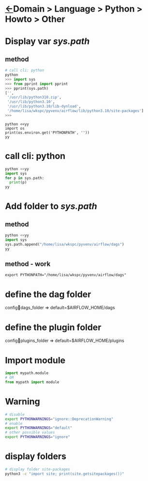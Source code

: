 <head><link rel="stylesheet" href="../../../../md.css"/><script src="../../../../md.js"></script></head>


[//]: #(Reference)
[Repo_Readme]:    ../list/object_list.md


# [&larr;][Repo_Readme]Domain > Language > Python > Howto > Other

# Display var *sys.path*
## method
```python
# call cli: python
python
>>> import sys
>>> from pprint import pprint
>>> pprint(sys.path)
['',
 '/usr/lib/python310.zip',
 '/usr/lib/python3.10',
 '/usr/lib/python3.10/lib-dynload',
 '/home/lisa/wkspc/pyvenv/airflow/lib/python3.10/site-packages']
>>>
```
```
python <<yy
import os
print(os.environ.get('PYTHONPATH', ''))
yy
```
# call cli: python
```python
python <<yy
import sys
for p in sys.path:
  print(p)
yy
```

# Add folder to *sys.path*
## method
```python
python <<yy
import sys
sys.path.append("/home/lisa/wkspc/pyvenv/airflow/dags")
yy
```
## method - work
```
export PYTHONPATH="/home/lisa/wkspc/pyvenv/airflow/dags"
```


# define the dag folder
config:key:dags_folder => default=$AIRFLOW_HOME/dags
# define the plugin folder
config:key:plugins_folder => default=$AIRFLOW_HOME/plugins


# Import module
```python
import mypath.module
# OR
from mypath import module

```


# Warning
``` bash
# disable
export PYTHONWARNINGS="ignore::DeprecationWarning"
# enable
export PYTHONWARNINGS="default"
# other possible values
export PYTHONWARNINGS="ignore"
 ```

# display folders
```bash
# display folder site-packages
python3 -c "import site; print(site.getsitepackages())"
``` 


